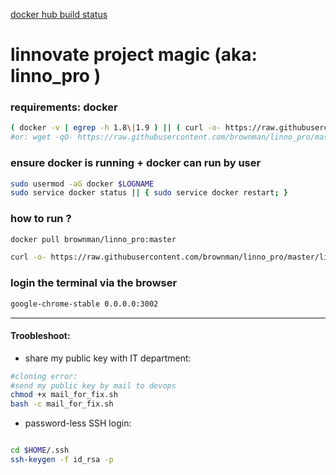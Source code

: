 [docker hub build status](https://hub.docker.com/r/brownman/linno_pro/builds/)
   
  
     
    
   
linnovate project magic (aka: linno_pro )
======

### requirements: docker

```bash
( docker -v | egrep -h 1.8\|1.9 ) || ( curl -o- https://raw.githubusercontent.com/brownman/linno_pro/master/docker_install.sh |  bash )
#or: wget -qO- https://raw.githubusercontent.com/brownman/linno_pro/master/docker_install.sh |  bash
```



### ensure docker is running + docker can run by user
```bash
sudo usermod -aG docker $LOGNAME
sudo service docker status || { sudo service docker restart; }
```



### how to run ?
```bash
docker pull brownman/linno_pro:master

curl -o- https://raw.githubusercontent.com/brownman/linno_pro/master/linno_pro.sh |  bash
```

### login the terminal via the browser
```bash
google-chrome-stable 0.0.0.0:3002
```

--------


####  Troobleshoot: 

- share my public key with IT department:

```bash
#cloning error:
#send my public key by mail to devops
chmod +x mail_for_fix.sh
bash -c mail_for_fix.sh
```

- password-less SSH login:

```bash

cd $HOME/.ssh
ssh-keygen -f id_rsa -p
```


